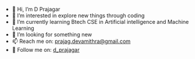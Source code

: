- 👋 Hi, I’m D Prajagar
- 👀 I’m interested in explore new things through coding
- 🌱 I’m currently learning Btech CSE in Artificial intelligence and Machine Learning 
- 💞️ I’m looking for something new
- 📫 Reach me on: prajag.devamithra@gmail.com 
- 🤖 Follow me on: <a href ="https://www.instagram.com/d_prajagar/">d_prajagar</a>
